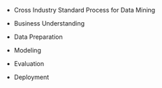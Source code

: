 + Cross Industry Standard Process for Data Mining



+ Business Understanding
+ Data Preparation
+ Modeling
+ Evaluation
+ Deployment